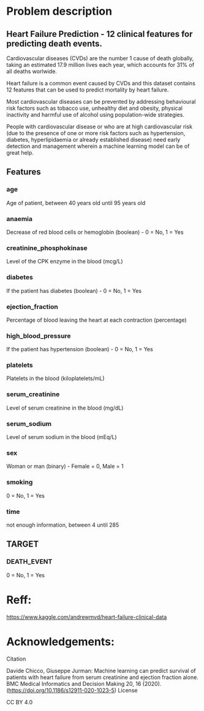# Problem description
## Heart Failure Prediction - 12 clinical features for predicting death events.

Cardiovascular diseases (CVDs) are the number 1 cause of death globally, taking an estimated 17.9 million lives each year, 
which accounts for 31% of all deaths worlwide.

Heart failure is a common event caused by CVDs and this dataset contains 12 features that can be used to predict mortality by heart failure.

Most cardiovascular diseases can be prevented by addressing behavioural risk factors such as tobacco use, 
unhealthy diet and obesity, physical inactivity and harmful use of alcohol using population-wide strategies.

People with cardiovascular disease or who are at high cardiovascular risk (due to the presence of one or more risk factors such as hypertension, diabetes, hyperlipidaemia or already established disease) need early detection and management wherein a machine learning model can be of great help.

## Features
    
    
### age
Age of patient, between 40 years old until 95 years old 
### anaemia
Decrease of red blood cells or hemoglobin (boolean) - 0 = No, 1 = Yes
### creatinine_phosphokinase
Level of the CPK enzyme in the blood (mcg/L)
### diabetes
If the patient has diabetes (boolean) - 0 = No, 1 = Yes
### ejection_fraction
Percentage of blood leaving the heart at each contraction (percentage)
### high_blood_pressure
If the patient has hypertension (boolean) - 0 = No, 1 = Yes
### platelets
Platelets in the blood (kiloplatelets/mL)
### serum_creatinine
Level of serum creatinine in the blood (mg/dL)
### serum_sodium
Level of serum sodium in the blood (mEq/L)
### sex
Woman or man (binary) - Female = 0, Male = 1
### smoking
0 = No, 1 = Yes
### time
not enough information, between 4 until 285


## TARGET
### DEATH_EVENT
0 = No, 1 = Yes






# Reff:

https://www.kaggle.com/andrewmvd/heart-failure-clinical-data

# Acknowledgements:
Citation

Davide Chicco, Giuseppe Jurman: Machine learning can predict survival of patients with heart failure from serum creatinine and ejection fraction alone. BMC Medical Informatics and Decision Making 20, 16 (2020). (https://doi.org/10.1186/s12911-020-1023-5)
License

CC BY 4.0

